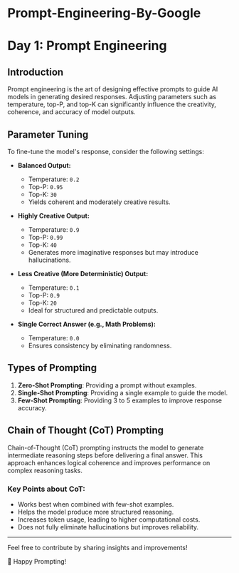 # Prompt-Engineering-By-Google


# Day 1: Prompt Engineering

## Introduction
Prompt engineering is the art of designing effective prompts to guide AI models in generating desired responses. Adjusting parameters such as temperature, top-P, and top-K can significantly influence the creativity, coherence, and accuracy of model outputs.

## Parameter Tuning
To fine-tune the model's response, consider the following settings:

- **Balanced Output:**
  - Temperature: `0.2`
  - Top-P: `0.95`
  - Top-K: `30`
  - Yields coherent and moderately creative results.

- **Highly Creative Output:**
  - Temperature: `0.9`
  - Top-P: `0.99`
  - Top-K: `40`
  - Generates more imaginative responses but may introduce hallucinations.

- **Less Creative (More Deterministic) Output:**
  - Temperature: `0.1`
  - Top-P: `0.9`
  - Top-K: `20`
  - Ideal for structured and predictable outputs.

- **Single Correct Answer (e.g., Math Problems):**
  - Temperature: `0.0`
  - Ensures consistency by eliminating randomness.

## Types of Prompting
1. **Zero-Shot Prompting**: Providing a prompt without examples.
2. **Single-Shot Prompting**: Providing a single example to guide the model.
3. **Few-Shot Prompting**: Providing 3 to 5 examples to improve response accuracy.

## Chain of Thought (CoT) Prompting
Chain-of-Thought (CoT) prompting instructs the model to generate intermediate reasoning steps before delivering a final answer. This approach enhances logical coherence and improves performance on complex reasoning tasks.

### Key Points about CoT:
- Works best when combined with few-shot examples.
- Helps the model produce more structured reasoning.
- Increases token usage, leading to higher computational costs.
- Does not fully eliminate hallucinations but improves reliability.

---
Feel free to contribute by sharing insights and improvements!

🚀 Happy Prompting!


